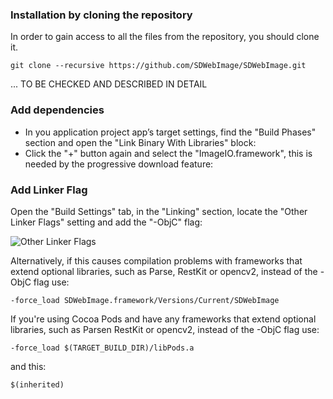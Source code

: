 ### Installation by cloning the repository

In order to gain access to all the files from the repository, you should clone it.
```
git clone --recursive https://github.com/SDWebImage/SDWebImage.git
```

... TO BE CHECKED AND DESCRIBED IN DETAIL

### Add dependencies

- In you application project app’s target settings, find the "Build Phases" section and open the "Link Binary With Libraries" block:
- Click the "+" button again and select the "ImageIO.framework", this is needed by the progressive download feature:

### Add Linker Flag

Open the "Build Settings" tab, in the "Linking" section, locate the "Other Linker Flags" setting and add the "-ObjC" flag:

![Other Linker Flags](https://user-images.githubusercontent.com/6919743/30030628-be2daf6a-91c0-11e7-8b5c-e0ac92d16b80.png)

Alternatively, if this causes compilation problems with frameworks that extend optional libraries, such as Parse,  RestKit or opencv2, instead of the -ObjC flag use:
```
-force_load SDWebImage.framework/Versions/Current/SDWebImage
```

If you're using Cocoa Pods and have any frameworks that extend optional libraries, such as Parsen RestKit or opencv2, instead of the -ObjC flag use:
```
-force_load $(TARGET_BUILD_DIR)/libPods.a
```
and this:
```
$(inherited)
```
